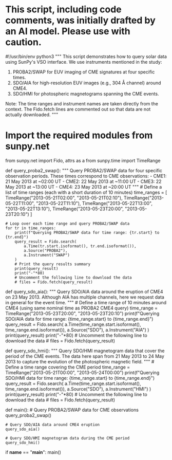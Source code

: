 # This script, including code comments, was initially drafted by an AI model. Please use with caution.

#!/usr/bin/env python3
"""
This script demonstrates how to query solar data using SunPy's VSO interface.
We use instruments mentioned in the study:
  1. PROBA2/SWAP for EUV imaging of CME signatures at four specific times.
  2. SDO/AIA for high-resolution EUV images (e.g., 304 Å channel) around CME4.
  3. SDO/HMI for photospheric magnetograms spanning the CME events.

Note: The time ranges and instrument names are taken directly from the context.
The Fido.fetch lines are commented out so that data are not actually downloaded.
"""

# Import the required modules from sunpy.net
from sunpy.net import Fido, attrs as a
from sunpy.time import TimeRange

def query_proba2_swap():
    """
    Query PROBA2/SWAP data for four specific observation periods.
    These times correspond to CME observations:
      - CME1: 21 May 2013 at ~02:00 UT
      - CME2: 22 May 2013 at ~11:00 UT
      - CME3: 22 May 2013 at ~13:00 UT
      - CME4: 23 May 2013 at ~20:00 UT
    """
    # Define a list of time ranges (each with a short duration of 10 minutes)
    time_ranges = [
        TimeRange("2013-05-21T02:00", "2013-05-21T02:10"),
        TimeRange("2013-05-22T11:00", "2013-05-22T11:10"),
        TimeRange("2013-05-22T13:00", "2013-05-22T13:10"),
        TimeRange("2013-05-23T20:00", "2013-05-23T20:10")
    ]
    
    # Loop over each time range and query PROBA2/SWAP data
    for tr in time_ranges:
        print(f"Querying PROBA2/SWAP data for time range: {tr.start} to {tr.end}")
        query_result = Fido.search(
            a.Time(tr.start.isoformat(), tr.end.isoformat()),
            a.Source("PROBA2"),
            a.Instrument("SWAP")
        )
        # Print the query results summary
        print(query_result)
        print("-"*80)
        # Uncomment the following line to download the data
        # files = Fido.fetch(query_result)
        
def query_sdo_aia():
    """
    Query SDO/AIA data around the eruption of CME4 on 23 May 2013.
    Although AIA has multiple channels, here we request data in general for the event time.
    """
    # Define a time range of 10 minutes around CME4 (using same nominal time as PROBA2 CME4 query)
    time_range = TimeRange("2013-05-23T20:00", "2013-05-23T20:10")
    print(f"Querying SDO/AIA data for time range: {time_range.start} to {time_range.end}")
    query_result = Fido.search(
        a.Time(time_range.start.isoformat(), time_range.end.isoformat()),
        a.Source("SDO"),
        a.Instrument("AIA")
    )
    print(query_result)
    print("-"*80)
    # Uncomment the following line to download the data
    # files = Fido.fetch(query_result)

def query_sdo_hmi():
    """
    Query SDO/HMI magnetogram data that cover the period of the CME events.
    The data here span from 21 May 2013 to 24 May 2013 to capture the evolution of the photospheric magnetic field.
    """
    # Define a time range covering the CME period
    time_range = TimeRange("2013-05-21T00:00", "2013-05-24T00:00")
    print(f"Querying SDO/HMI data for time range: {time_range.start} to {time_range.end}")
    query_result = Fido.search(
        a.Time(time_range.start.isoformat(), time_range.end.isoformat()),
        a.Source("SDO"),
        a.Instrument("HMI")
    )
    print(query_result)
    print("-"*80)
    # Uncomment the following line to download the data
    # files = Fido.fetch(query_result)

def main():
    # Query PROBA2/SWAP data for CME observations
    query_proba2_swap()
    
    # Query SDO/AIA data around CME4 eruption
    query_sdo_aia()
    
    # Query SDO/HMI magnetogram data during the CME period
    query_sdo_hmi()
    
if __name__ == "__main__":
    main()
